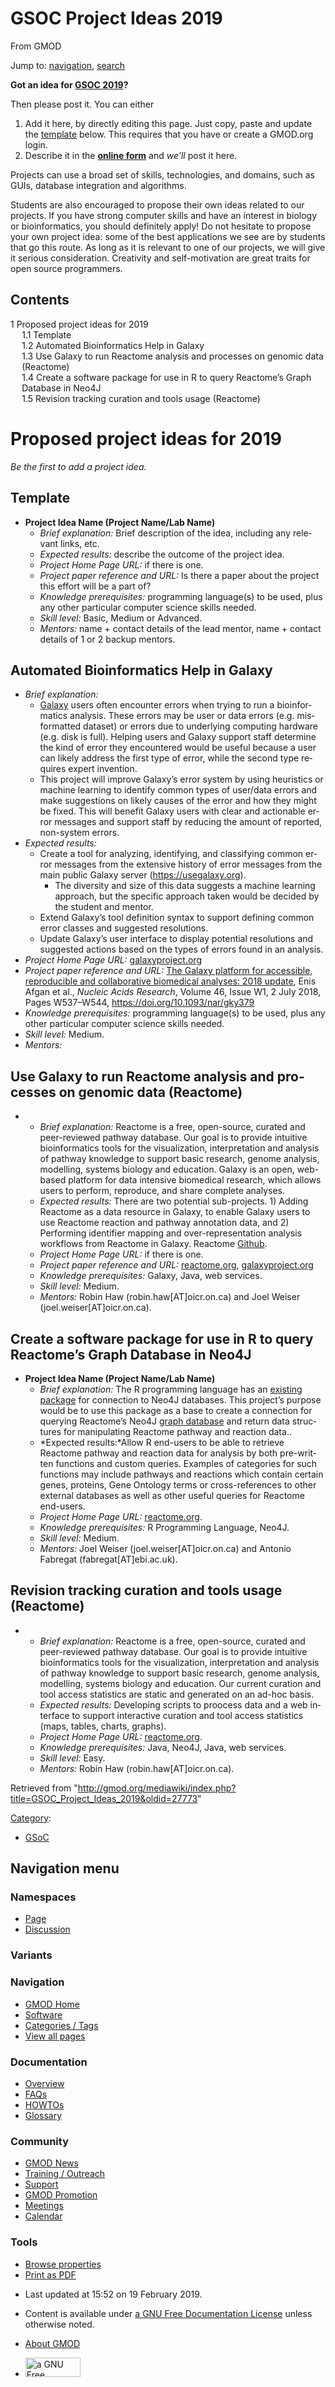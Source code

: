 <div id="mw-page-base" class="noprint">

</div>

<div id="mw-head-base" class="noprint">

</div>

<div id="content" class="mw-body" role="main">

<span id="top"></span>

<div id="mw-js-message" style="display:none;">

</div>



# <span dir="auto">GSOC Project Ideas 2019</span>

<div id="bodyContent">

<div id="siteSub">

From GMOD

</div>

<div id="contentSub">

</div>

<div id="jump-to-nav" class="mw-jump">

Jump to: [navigation](#mw-navigation), [search](#p-search)

</div>

<div id="mw-content-text" class="mw-content-ltr" lang="en" dir="ltr">

**Got an idea for [GSOC 2019](GSoC "GSoC")?**

Then please post it. You can either

1.  Add it here, by directly editing this page. Just copy, paste and
    update the [template](#Template) below. This requires that you have
    or create a GMOD.org login.
2.  Describe it in the
    **<a href="http://bit.ly/gsoc-2019-ogi-propose" class="external text"
    rel="nofollow">online form</a>** and *we'll* post it here.

  
Projects can use a broad set of skills, technologies, and domains, such
as GUIs, database integration and algorithms.

Students are also encouraged to propose their own ideas related to our
projects. If you have strong computer skills and have an interest in
biology or bioinformatics, you should definitely apply! Do not hesitate
to propose your own project idea: some of the best applications we see
are by students that go this route. As long as it is relevant to one of
our projects, we will give it serious consideration. Creativity and
self-motivation are great traits for open source programmers.

  

<div id="toc" class="toc">

<div id="toctitle">

## Contents

</div>

- [<span class="tocnumber">1</span> <span class="toctext">Proposed
  project ideas for 2019</span>](#Proposed_project_ideas_for_2019)
  - [<span class="tocnumber">1.1</span>
    <span class="toctext">Template</span>](#Template)
  - [<span class="tocnumber">1.2</span> <span class="toctext">Automated
    Bioinformatics Help in
    Galaxy</span>](#Automated_Bioinformatics_Help_in_Galaxy)
  - [<span class="tocnumber">1.3</span> <span class="toctext">Use Galaxy
    to run Reactome analysis and processes on genomic data
    (Reactome)</span>](#Use_Galaxy_to_run_Reactome_analysis_and_processes_on_genomic_data_.28Reactome.29)
  - [<span class="tocnumber">1.4</span> <span class="toctext">Create a
    software package for use in R to query Reactome’s Graph Database in
    Neo4J</span>](#Create_a_software_package_for_use_in_R_to_query_Reactome.E2.80.99s_Graph_Database_in_Neo4J)
  - [<span class="tocnumber">1.5</span> <span class="toctext">Revision
    tracking curation and tools usage
    (Reactome)</span>](#Revision_tracking_curation_and_tools_usage_.28Reactome.29)

</div>

# <span id="Proposed_project_ideas_for_2019" class="mw-headline">Proposed project ideas for 2019</span>

*Be the first to add a project idea.*

## <span id="Template" class="mw-headline">Template</span>

- **Project Idea Name (Project Name/Lab Name)**
  - *Brief explanation:* Brief description of the idea, including any
    relevant links, etc.
  - *Expected results:* describe the outcome of the project idea.
  - *Project Home Page URL:* if there is one.
  - *Project paper reference and URL:* Is there a paper about the
    project this effort will be a part of?
  - *Knowledge prerequisites:* programming language(s) to be used, plus
    any other particular computer science skills needed.
  - *Skill level:* Basic, Medium or Advanced.
  - *Mentors:* name + contact details of the lead mentor, name + contact
    details of 1 or 2 backup mentors.

  

## <span id="Automated_Bioinformatics_Help_in_Galaxy" class="mw-headline">Automated Bioinformatics Help in Galaxy</span>

- *Brief explanation:*
  - <a href="https://galaxyproject.org/" class="external text"
    rel="nofollow">Galaxy</a> users often encounter errors when trying
    to run a bioinformatics analysis. These errors may be user or data
    errors (e.g. misformatted dataset) or errors due to underlying
    computing hardware (e.g. disk is full). Helping users and Galaxy
    support staff determine the kind of error they encountered would be
    useful because a user can likely address the first type of error,
    while the second type requires expert invention.
  - This project will improve Galaxy’s error system by using heuristics
    or machine learning to identify common types of user/data errors and
    make suggestions on likely causes of the error and how they might be
    fixed. This will benefit Galaxy users with clear and actionable
    error messages and support staff by reducing the amount of reported,
    non-system errors.
- *Expected results:*
  - Create a tool for analyzing, identifying, and classifying common
    error messages from the extensive history of error messages from the
    main public Galaxy server
    (<a href="https://usegalaxy.org" class="external free"
    rel="nofollow">https://usegalaxy.org</a>).
    - The diversity and size of this data suggests a machine learning
      approach, but the specific approach taken would be decided by the
      student and mentor.
  - Extend Galaxy’s tool definition syntax to support defining common
    error classes and suggested resolutions.
  - Update Galaxy’s user interface to display potential resolutions and
    suggested actions based on the types of errors found in an analysis.
- *Project Home Page URL:*
  <a href="https://galaxyproject.org/" class="external text"
  rel="nofollow">galaxyproject.org</a>
- *Project paper reference and URL:*
  <a href="https://doi.org/10.1093/nar/gky379" class="external text"
  rel="nofollow">The Galaxy platform for accessible, reproducible and
  collaborative biomedical analyses: 2018 update</a>, Enis Afgan et al.,
  *Nucleic Acids Research*, Volume 46, Issue W1, 2 July 2018, Pages
  W537–W544,
  <a href="https://doi.org/10.1093/nar/gky379" class="external free"
  rel="nofollow">https://doi.org/10.1093/nar/gky379</a>
- *Knowledge prerequisites:* programming language(s) to be used, plus
  any other particular computer science skills needed.
- *Skill level:* Medium.
- *Mentors:*

## <span id="Use_Galaxy_to_run_Reactome_analysis_and_processes_on_genomic_data_.28Reactome.29" class="mw-headline">Use Galaxy to run Reactome analysis and processes on genomic data (Reactome)</span>

- - *Brief explanation:* Reactome is a free, open-source, curated and
    peer-reviewed pathway database. Our goal is to provide intuitive
    bioinformatics tools for the visualization, interpretation and
    analysis of pathway knowledge to support basic research, genome
    analysis, modelling, systems biology and education. Galaxy is an
    open, web-based platform for data intensive biomedical research,
    which allows users to perform, reproduce, and share complete
    analyses.
  - *Expected results:* There are two potential sub-projects. 1) Adding
    Reactome as a data resource in Galaxy, to enable Galaxy users to use
    Reactome reaction and pathway annotation data, and 2) Performing
    identifier mapping and over-representation analysis workflows from
    Reactome in Galaxy. Reactome
    <a href="https://github.com/reactome/" class="external text"
    rel="nofollow">Github</a>.
  - *Project Home Page URL:* if there is one.
  - *Project paper reference and URL:*
    <a href="https://reactome.org/" class="external text"
    rel="nofollow">reactome.org</a>,
    <a href="https://galaxyproject.org/" class="external text"
    rel="nofollow">galaxyproject.org</a>
  - *Knowledge prerequisites:* Galaxy, Java, web services.
  - *Skill level:* Medium.
  - *Mentors:* Robin Haw (robin.haw\[AT\]oicr.on.ca) and Joel Weiser
    (joel.weiser\[AT\]oicr.on.ca).

## <span id="Create_a_software_package_for_use_in_R_to_query_Reactome.E2.80.99s_Graph_Database_in_Neo4J" class="mw-headline">Create a software package for use in R to query Reactome’s Graph Database in Neo4J</span>

- **Project Idea Name (Project Name/Lab Name)**
  - *Brief explanation:* The R programming language has an
    <a href="https://neo4j.com/developer/r/" class="external text"
    rel="nofollow">existing package</a> for connection to Neo4J
    databases. This project’s purpose would be to use this package as a
    base to create a connection for querying Reactome’s Neo4J
    <a href="https://www.reactome.org/dev/graph-database"
    class="external text" rel="nofollow">graph database</a> and return
    data structures for manipulating Reactome pathway and reaction
    data..
  - *Expected results:*Allow R end-users to be able to retrieve Reactome
    pathway and reaction data for analysis by both pre-written functions
    and custom queries. Examples of categories for such functions may
    include pathways and reactions which contain certain genes,
    proteins, Gene Ontology terms or cross-references to other external
    databases as well as other useful queries for Reactome end-users.
  - *Project Home Page URL:*
    <a href="https://reactome.org/" class="external text"
    rel="nofollow">reactome.org</a>.
  - *Knowledge prerequisites:* R Programming Language, Neo4J.
  - *Skill level:* Medium.
  - *Mentors:* Joel Weiser (joel.weiser\[AT\]oicr.on.ca) and Antonio
    Fabregat (fabregat\[AT\]ebi.ac.uk).

## <span id="Revision_tracking_curation_and_tools_usage_.28Reactome.29" class="mw-headline">Revision tracking curation and tools usage (Reactome)</span>

- - *Brief explanation:* Reactome is a free, open-source, curated and
    peer-reviewed pathway database. Our goal is to provide intuitive
    bioinformatics tools for the visualization, interpretation and
    analysis of pathway knowledge to support basic research, genome
    analysis, modelling, systems biology and education. Our current
    curation and tool access statistics are static and generated on an
    ad-hoc basis.
  - *Expected results:* Developing scripts to proocess data and a web
    interface to support interactive curation and tool access statistics
    (maps, tables, charts, graphs).
  - *Project Home Page URL:*
    <a href="https://reactome.org/" class="external text"
    rel="nofollow">reactome.org</a>.
  - *Knowledge prerequisites:* Java, Neo4J, Java, web services.
  - *Skill level:* Easy.
  - *Mentors:* Robin Haw (robin.haw\[AT\]oicr.on.ca).

</div>

<div class="printfooter">

Retrieved from
"<http://gmod.org/mediawiki/index.php?title=GSOC_Project_Ideas_2019&oldid=27773>"

</div>

<div id="catlinks" class="catlinks">

<div id="mw-normal-catlinks" class="mw-normal-catlinks">

[Category](Special:Categories "Special:Categories"):

- [GSoC](Category:GSoC "Category:GSoC")

</div>

</div>

<div class="visualClear">

</div>

</div>

</div>

<div id="mw-navigation">

## Navigation menu

<div id="mw-head">



<div id="left-navigation">

<div id="p-namespaces" class="vectorTabs" role="navigation"
aria-labelledby="p-namespaces-label">

### Namespaces

- <span id="ca-nstab-main"><a href="GSOC_Project_Ideas_2019" accesskey="c"
  title="View the content page [c]">Page</a></span>
- <span id="ca-talk"><a
  href="http://gmod.org/mediawiki/index.php?title=Talk:GSOC_Project_Ideas_2019&amp;action=edit&amp;redlink=1"
  accesskey="t"
  title="Discussion about the content page [t]">Discussion</a></span>

</div>

<div id="p-variants" class="vectorMenu emptyPortlet" role="navigation"
aria-labelledby="p-variants-label">

### 

### Variants[](#)

<div class="menu">

</div>

</div>

</div>

<div id="right-navigation">





</div>



</div>

</div>

</div>

<div id="mw-panel">

<div id="p-logo" role="banner">

<a href="Main_Page"
style="background-image: url(../images/GMOD-cogs.png);"
title="Visit the main page"></a>

</div>

<div id="p-Navigation" class="portal" role="navigation"
aria-labelledby="p-Navigation-label">

### Navigation

<div class="body">

- <span id="n-GMOD-Home">[GMOD Home](Main_Page)</span>
- <span id="n-Software">[Software](GMOD_Components)</span>
- <span id="n-Categories-.2F-Tags">[Categories /
  Tags](Categories)</span>
- <span id="n-View-all-pages">[View all pages](Special:AllPages)</span>

</div>

</div>

<div id="p-Documentation" class="portal" role="navigation"
aria-labelledby="p-Documentation-label">

### Documentation

<div class="body">

- <span id="n-Overview">[Overview](Overview)</span>
- <span id="n-FAQs">[FAQs](Category:FAQ)</span>
- <span id="n-HOWTOs">[HOWTOs](Category:HOWTO)</span>
- <span id="n-Glossary">[Glossary](Glossary)</span>

</div>

</div>

<div id="p-Community" class="portal" role="navigation"
aria-labelledby="p-Community-label">

### Community

<div class="body">

- <span id="n-GMOD-News">[GMOD News](GMOD_News)</span>
- <span id="n-Training-.2F-Outreach">[Training /
  Outreach](Training_and_Outreach)</span>
- <span id="n-Support">[Support](Support)</span>
- <span id="n-GMOD-Promotion">[GMOD Promotion](GMOD_Promotion)</span>
- <span id="n-Meetings">[Meetings](Meetings)</span>
- <span id="n-Calendar">[Calendar](Calendar)</span>

</div>

</div>

<div id="p-tb" class="portal" role="navigation"
aria-labelledby="p-tb-label">

### Tools

<div class="body">


- <span id="t-smwbrowselink"><a href="Special:Browse/GSOC_Project_Ideas_2019" rel="smw-browse">Browse
  properties</a></span>
- <span id="t-pdf">[Print as
  PDF](http://gmod.org/mediawiki/index.php?title=Special:PdfPrint&page=GSOC_Project_Ideas_2019)</span>

</div>

</div>

</div>

</div>

<div id="footer" role="contentinfo">

- <span id="footer-info-lastmod">Last updated at 15:52 on 19 February
  2019.</span>
<!-- - <span id="footer-info-viewcount">41,274 page views.</span> -->
- <span id="footer-info-copyright">Content is available under
  <a href="http://www.gnu.org/licenses/fdl-1.3.html" class="external"
  rel="nofollow">a GNU Free Documentation License</a> unless otherwise
  noted.</span>

<!-- -->

- <span id="footer-places-about">[About
  GMOD](GMOD:About "GMOD:About")</span>

<!-- -->

- <span id="footer-copyrightico">[<img src="http://www.gnu.org/graphics/gfdl-logo-small.png" width="88"
  height="31" alt="a GNU Free Documentation License" />](http://www.gnu.org/licenses/fdl-1.3.html)</span>


<div style="clear:both">

</div>

</div>
